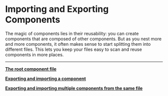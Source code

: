 # Importing and Exporting Components

The magic of components lies in their reusability: you can create components that are composed of other components. But as you nest more and more components, it often makes sense to start splitting them into different files. This lets you keep your files easy to scan and reuse components in more places.

---

[**The root component file**](Importing%20and%20Exporting%20Components%201b2aeacbb29981ebadfef93bd3008086/The%20root%20component%20file%201b2aeacbb29981e6af34e9baa02521c3.md)

[**Exporting and importing a component**](Importing%20and%20Exporting%20Components%201b2aeacbb29981ebadfef93bd3008086/Exporting%20and%20importing%20a%20component%201b2aeacbb29981628a0ad684e981dab0.md)

[**Exporting and importing multiple components from the same file**](Importing%20and%20Exporting%20Components%201b2aeacbb29981ebadfef93bd3008086/Exporting%20and%20importing%20multiple%20components%20from%20t%201b2aeacbb299814ab05be274995df63c.md)